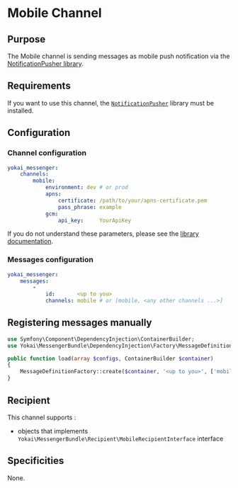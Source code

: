 Mobile Channel
==============

Purpose
-------

The Mobile channel is sending messages as mobile push notification 
via the [NotificationPusher library](https://github.com/Ph3nol/NotificationPusher).


Requirements
------------

If you want to use this channel, the [`NotificationPusher`](https://github.com/Ph3nol/NotificationPusher) library
must be installed.


Configuration
-------------

### Channel configuration

``` yaml
yokai_messenger:
    channels:
        mobile:
            environment: dev # or prod
            apns:
                certificate: /path/to/your/apns-certificate.pem
                pass_phrase: example
            gcm:
                api_key:     YourApiKey
```

If you do not understand these parameters, 
please see the [library documentation](https://github.com/Ph3nol/NotificationPusher/blob/master/doc/getting-started.md).


### Messages configuration

``` yaml
yokai_messenger:
    messages:
        -
            id:       <up to you>
            channels: mobile # or [mobile, <any other channels ...>]
```


Registering messages manually
-----------------------------

``` php
use Symfony\Component\DependencyInjection\ContainerBuilder;
use Yokai\MessengerBundle\DependencyInjection\Factory\MessageDefinitionFactory;

public function load(array $configs, ContainerBuilder $container)
{
    MessageDefinitionFactory::create($container, '<up to you>', ['mobile'], [], []);
}
```


Recipient
---------

This channel supports :

- objects that implements `Yokai\MessengerBundle\Recipient\MobileRecipientInterface` interface


Specificities
-------------

None.
